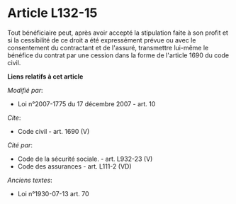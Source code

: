 # Article L132-15

Tout bénéficiaire peut, après avoir accepté la stipulation faite à son profit et si la cessibilité de ce droit a été
expressément prévue ou avec le consentement du contractant et de l'assuré, transmettre lui-même le bénéfice du contrat par
une cession dans la forme de l'article 1690 du code civil.

**Liens relatifs à cet article**

_Modifié par_:

  - Loi n°2007-1775 du 17 décembre 2007 - art. 10

_Cite_:

  - Code civil - art. 1690 (V)

_Cité par_:

  - Code de la sécurité sociale. - art. L932-23 (V)
  - Code des assurances - art. L111-2 (VD)

_Anciens textes_:

  - Loi n°1930-07-13 art. 70
